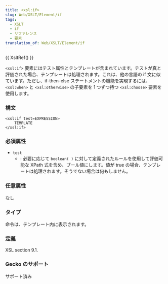 ```yaml
---
title: <xsl:if>
slug: Web/XSLT/Element/if
tags:
  - XSLT
  - if
  - リファレンス
  - 要素
translation_of: Web/XSLT/Element/if
---
```

{{ XsltRef() }}

`<xsl:if>` 要素にはテスト属性とテンプレートが含まれています。テストが真と評価された場合、テンプレートは処理されます。これは、他の言語の if 文に似ています。ただし、if-then-else ステートメントの機能を実現するには、`<xsl:when>` と `<xsl:otherwise>` の子要素を 1 つずつ持つ `<xsl:choose>` 要素を使用します。

### 構文

    <xsl:if test=EXPRESSION>
    	TEMPLATE
    </xsl:if>

### 必須属性

- `test`
  - : 必要に応じて `boolean( )` に対して定義されたルールを使用して評価可能な XPath 式を含め、ブール値にします。値が true の場合、テンプレートは処理されます。そうでない場合は何もしません。

### 任意属性

なし

### タイプ

命令は、テンプレート内に表示されます。

### 定義

XSL section 9.1.

### Gecko のサポート

サポート済み

